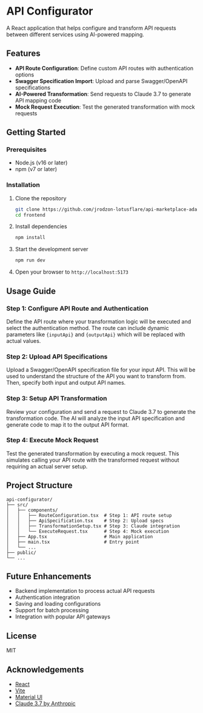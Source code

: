 # API Configurator

A React application that helps configure and transform API requests between different services using AI-powered mapping.

## Features

- **API Route Configuration**: Define custom API routes with authentication options
- **Swagger Specification Import**: Upload and parse Swagger/OpenAPI specifications
- **AI-Powered Transformation**: Send requests to Claude 3.7 to generate API mapping code
- **Mock Request Execution**: Test the generated transformation with mock requests

## Getting Started

### Prerequisites

- Node.js (v16 or later)
- npm (v7 or later)

### Installation

1. Clone the repository
   ```sh
   git clone https://github.com/jrodzon-lotusflare/api-marketplace-adapter.git
   cd frontend
   ```

2. Install dependencies
   ```sh
   npm install
   ```

3. Start the development server
   ```sh
   npm run dev
   ```

4. Open your browser to `http://localhost:5173`

## Usage Guide

### Step 1: Configure API Route and Authentication

Define the API route where your transformation logic will be executed and select the authentication method. The route can include dynamic parameters like `{inputApi}` and `{outputApi}` which will be replaced with actual values.

### Step 2: Upload API Specifications

Upload a Swagger/OpenAPI specification file for your input API. This will be used to understand the structure of the API you want to transform from. Then, specify both input and output API names.

### Step 3: Setup API Transformation

Review your configuration and send a request to Claude 3.7 to generate the transformation code. The AI will analyze the input API specification and generate code to map it to the output API format.

### Step 4: Execute Mock Request

Test the generated transformation by executing a mock request. This simulates calling your API route with the transformed request without requiring an actual server setup.

## Project Structure

```
api-configurator/
├── src/
│   ├── components/
│   │   ├── RouteConfiguration.tsx  # Step 1: API route setup
│   │   ├── ApiSpecification.tsx    # Step 2: Upload specs
│   │   ├── TransformationSetup.tsx # Step 3: Claude integration
│   │   └── ExecuteRequest.tsx      # Step 4: Mock execution
│   ├── App.tsx                     # Main application
│   ├── main.tsx                    # Entry point
│   └── ...
├── public/
└── ...
```

## Future Enhancements

- Backend implementation to process actual API requests
- Authentication integration
- Saving and loading configurations
- Support for batch processing
- Integration with popular API gateways

## License

MIT

## Acknowledgements

- [React](https://reactjs.org/)
- [Vite](https://vitejs.dev/)
- [Material UI](https://mui.com/)
- [Claude 3.7 by Anthropic](https://www.anthropic.com/)
